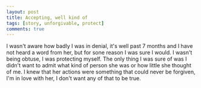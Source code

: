 ```yaml
---
layout: post
title: Accepting, well kind of
tags: [story, unforgivable, protect]
comments: true
---
```

I wasn't aware how badly I was in denial, it's well past 7 months and I have not heard a word from her, but for sone reason I was sure I would. I wasn't being obtuse, I was protecting myself. The only thing I was sure of was I didn't want to admit what kind of person she was or how little she thought of me. I knew that her actions were something that could never be forgiven, I'm in love with her, I don't want any of that to be true.